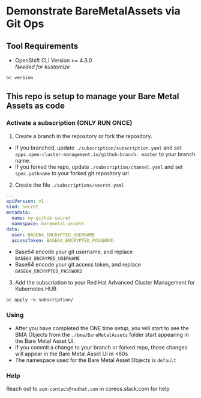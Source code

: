 # Demonstrate BareMetalAssets via Git Ops
## Tool Requirements
- OpenShift CLI Version >= 4.3.0<br>_Needed for kustomize_
```bash
oc version
```

## This repo is setup to manage your Bare Metal Assets as code
### Activate a subscription (ONLY RUN ONCE)
1. Create a branch in the repository or fork the repository.
  - If you branched, update `./subscription/subscription.yaml` and set `apps.open-cluster-management.io/github-branch: master` to your branch name.
  - If you forked the repo, update `./subscription/channel.yaml` and set `spec.pathname` to your forked git repository url
2. Create the file `./subscriptions/secret.yaml`
```yaml
---
apiVersion: v1
kind: Secret
metadata:
  name: my-github-secret
  namespace: baremetal-assets
data:
  user: BASE64_ENCRYPTED_USERNAME
  accessToken: BASE64_ENCRYPTED_PASSWORD
```
  - Base64 encode your git username, and replace `BASE64_ENCRYPED_USERNAME`
  - Base64 encode your git access token, and replace `BASE64_ENCRYPTED_PASSWORD`
3. Add the subscription to your Red Hat Advanced Cluster Management for Kubernetes HUB
```
oc apply -k subscription/
```
### Using
- After you have completed the ONE time setup, you will start to see the BMA Objects from the `./bma/BareMetalAssets` folder start appearing in the Bare Metal Asset UI.
- If you commit a change to your branch or forked repo, those changes will appear in the Bare Metal Asset UI in <60s
- The namespace used for the Bare Metal Asset Objects is `default`

### Help
Reach out to `acm-contact@redhat.com` in coreos.slack.com for help
